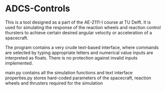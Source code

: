 # ADCS-Controls

This is a tool designed as a part of the AE-2111-I course at TU Delft.
It is used for simulating the response of the reaction wheels and reaction control thursters to achieve certain desired
angular velocity or acceleration of a spacecraft.

The program contains a very crude text-based interface, where commands are selected by typing appropriate letters
and numerical value inputs are interpreted as floats. There is no protection against invalid inputs implemented.


main.py contains all the simulation functions and text interface
properties.py stores hard-coded parameters of the spacecraft, reaction wheels and thrusters required for the simulation

